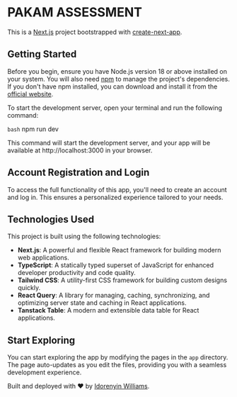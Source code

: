 # PAKAM ASSESSMENT

This is a [Next.js](https://nextjs.org/) project bootstrapped with [create-next-app](https://github.com/vercel/next.js/tree/canary/packages/create-next-app).

## Getting Started

Before you begin, ensure you have Node.js version 18 or above installed on your system. You will also need [npm](https://www.npmjs.com/) to manage the project's dependencies. If you don't have npm installed, you can download and install it from the [official website](https://www.npmjs.com/get-npm).

To start the development server, open your terminal and run the following command:

```bash```
npm run dev

This command will start the development server, and your app will be available at http://localhost:3000 in your browser.

## Account Registration and Login

To access the full functionality of this app, you'll need to create an account and log in. This ensures a personalized experience tailored to your needs.

## Technologies Used

This project is built using the following technologies:

- **Next.js**: A powerful and flexible React framework for building modern web applications.
- **TypeScript**: A statically typed superset of JavaScript for enhanced developer productivity and code quality.
- **Tailwind CSS**: A utility-first CSS framework for building custom designs quickly.
- **React Query**: A library for managing, caching, synchronizing, and optimizing server state and caching in React applications.
- **Tanstack Table**: A modern and extensible data table for React applications.

## Start Exploring

You can start exploring the app by modifying the pages in the `app` directory. The page auto-updates as you edit the files, providing you with a seamless development experience.

Built and deployed with ❤️ by [Idorenyin Williams](https://twitter.com/iWil_lian).
